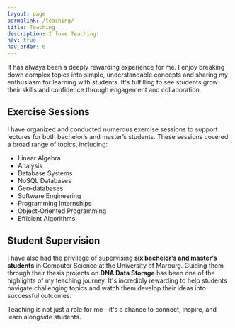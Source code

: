 ```yaml
---
layout: page
permalink: /teaching/
title: Teaching
description: I love Teaching!
nav: true
nav_order: 6
---
```


It has always been a deeply rewarding experience for me. I enjoy breaking down complex topics into simple, understandable concepts and sharing my enthusiasm for learning with students. It's fulfilling to see students grow their skills and confidence through engagement and collaboration.

## Exercise Sessions

I have organized and conducted numerous exercise sessions to support lectures for both bachelor’s and master’s students. These sessions covered a broad range of topics, including:

- Linear Algebra
- Analysis
- Database Systems
- NoSQL Databases
- Geo-databases
- Software Engineering
- Programming Internships
- Object-Oriented Programming
- Efficient Algorithms

## Student Supervision

I have also had the privilege of supervising **six bachelor’s and master’s students** in Computer Science at the University of Marburg. Guiding them through their thesis projects on **DNA Data Storage** has been one of the highlights of my teaching journey. It's incredibly rewarding to help students navigate challenging topics and watch them develop their ideas into successful outcomes.

Teaching is not just a role for me—it's a chance to connect, inspire, and learn alongside students.

